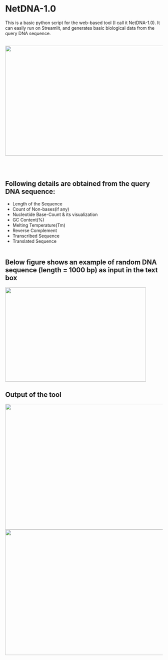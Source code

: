 # NetDNA-1.0
This is a basic python script for the web-based tool (I call it NetDNA-1.0). It can easily run on Streamlit, and generates basic biological data from the query DNA sequence.<br/><br/>

<p align = "center">
  <img src = "https://user-images.githubusercontent.com/74168582/144679110-785d104f-2806-4708-91c1-2d8019f9ddcd.jpeg" width="600" height="350">
</p>

<br/><br/>

## Following details are obtained from the query DNA sequence:
 - Length of the Sequence
 - Count of Non-bases(if any)
 - Nucleotide Base-Count & its visualization
 - GC Content(%)
 - Melting Temperature(Tm)
 - Reverse Complement
 - Transcribed Sequence
 - Translated Sequence
<br/><br/>

## Below figure shows an example of random DNA sequence (length = 1000 bp) as input in the text box</b>

<img src = "https://user-images.githubusercontent.com/74168582/144680572-3b5c2059-12bf-4810-aab5-583d285be716.png" width="450" height="300">
<br/>

## Output of the tool

<img src="https://user-images.githubusercontent.com/74168582/144681464-a0fb438e-3e22-42d6-8003-209dd6e0a6f7.png" width="900" height="400">

<br/>

<img src="https://user-images.githubusercontent.com/74168582/144681902-14c4540e-fada-4b5c-a716-26d06a9d4bf3.png" width="900" height="400">




